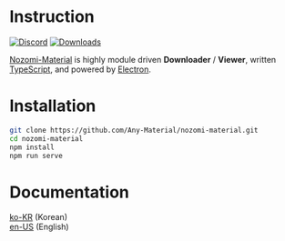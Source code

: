 # Instruction

[![Discord](https://discordapp.com/api/guilds/611859053714341888/widget.png?style=shield)](https://discord.gg/Gp7tWCe)
[![Downloads](https://img.shields.io/github/downloads/Any-Material/nozomi-material/total.svg)](https://GitHub.com/Any-Material/nozomi-material/releases)

[Nozomi-Material](https://github.com/Any-Material/nozomi-material) is highly module driven **Downloader** / **Viewer**, written [TypeScript](https://github.com/microsoft/TypeScript), and powered by [Electron](https://github.com/electron).<br>

# Installation

```bash
git clone https://github.com/Any-Material/nozomi-material.git
cd nozomi-material
npm install
npm run serve
```

# Documentation

[ko-KR](./documents/instruction/ko-KR.md) (Korean)<br>
[en-US](./documents/instruction/en-US.md) (English)<br>
